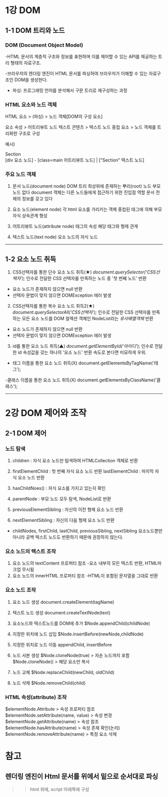 # 1강 DOM

## 1-1 DOM 트리와 노드

### DOM (Document Object Model)
 -HTML 문서의 계층적 구조와 정보를 표현하며
 이를 제어할 수 있는 API를 제공하는
 트리 형태의 자료구조.

 -브라우저의 렌더링 엔진이 HTML 문서를 파싱하여
 브라우저가 이해할 수 있는 자료구조인 DOM을 생성한다.
 
 * 파싱: 프로그래밍 언어를 분석해서 구문 트리로 재구성하는 과정

### HTML 요소와 노드 객체
  HTML 요소 > (파싱) > 노드 객체[DOM의 구성 요소]

  요소 속성 > 어트리뷰트 노드
  텍스트 콘텐츠 > 텍스트 노드
  중첩 요소 > 노드 객체를 트리화한 구조로 구성

  예시)
  <div class="main">Section</div>
  [div 요소 노드] - [class=main 어트리뷰트 노드]
       |
  ["Section" 텍스트 노드]
  
### 주요 노드 객체
 1. 문서 노드(document node)
  DOM 트리 최상위에 존재하는 뿌리(root) 노드
  부모 노드 없다
  document 객체는 다른 노드들에게 접근하기 위한 진입점 역할
  문서 전체의 정보를 갖고 있다

 2. 요소 노드(element node)
  각 html 요소를 가리키는 객체
  중첩된 태그에 의해 부모자식 상속관계 형성

 3. 어트리뷰트 노드(attribute node)
   태그의 속성
   해당 태그와 형제 관계

 4. 텍스트 노드(text node)
   요소 노드의 자식 노드
 
----------------------------------------------------------------

## 1-2 요소 노드 취득

 1. CSS선택자를 통한 단수 요소 노드 취득(★)
  *document.querySelector('CSS선택자');*
  인수로 전달한 CSS 선택자를 만족하는 노드 중 '첫 번째 노드' 반환
  - 요소 노드가 존재하지 않으면 null 반환
  - 선택자 문법이 맞지 않으면 DOMException 에러 발생
     
 2. CSS선택자를 통한 복수 요소 노드 취득2(★)
  *document.querySelectorAll('CSS선택자');*
  인수로 전달한 CSS 선택자를 만족하는 모든 요소 노드를
  DOM 컬렉션 객체인 NodeList라는 *유사배열객체* 반환
  - 요소 노드가 존재하지 않으면 null 반환
  - 선택자 문법이 맞지 않으면 DOMException 에러 발생

 3. id를 통한 요소 노드 취득(▲)
  *document.getElementById('아이디');*
  인수로 전달한 id 속성값을 갖는 하나의 '요소 노드' 반환
  속도로 본다면 미묘하게 우위.


 - 태그 이름을 통한 요소 노드 취득(X)
  document.getElementsByTagName('태그');

 -클래스 이름을 통한 요소 노드 취득(X)
  document.getElementsByClassName('클래스');
 
----------------------------------------------------------------

# 2강 DOM 제어와 조작

## 2-1 DOM 제어

### 노드 탐색
 1. children : 자식 요소 노드만 탐색하여 HTMLCollection 객체로 반환
 2. firstElementChild : 첫 번째 자식 요소 노드 반환
    lastElementChild : 마지막 자식 요소 노드 반환

 3. hasChildNoes() : 자식 요소를 가지고 있는지 확인

 4. parentNode : 부모 노드 모두 탐색, NodeList로 반환
 
 5. previousElementSibling : 자신의 이전 형제 요소 노드 반환
 6. nextElementSibling : 자신의 다음 형제 요소 노드 반환

 - childNodes, firstChild, lastChild, previousSibling, nextSibling
  요소노드뿐만 아니라 공백 텍스트 노드도 반환하기 때문에 권장하지 않는다.

### 요소 노드의 텍스트 조작
 1. 요소 노드의 textContent 프로퍼티 참조
  -요소 내부의 모든 텍스트 반환, HTML마크업 무시됨
 2. 요소 노드의 innerHTML 프로퍼티 참조
  -HTML이 포함된 문자열을 그대로 반환

### 요소 노드 조작
1. 요소 노드 생성
 document.createElement(tagName)

2. 텍스트 노드 생성
 document.createTextNode(text)

3. 요소노드와 텍스트노드를 DOM에 추가
 $Node.appendChild(childNode)

4. 지정한 위치에 노드 삽입
 $Node.insertBefore(newNode,childNode)

5. 지정한 위치로 노드 이동
 appendChild, insertBefore

6. 노드 사본 생성
 $Node.cloneNode(true)  > 자손 노드까지 포함
 $Node.cloneNode()  > 해당 요소만 복사

7. 노드 교체
 $Node.replaceChild(newChild, oldChild)

8. 노드 삭제
 $Node.removeChild(child)

 ### HTML 속성(attribute) 조작
 $elementNode.Attribute  > 속성 프로퍼티 참조
 $elementNode.setAttribute(name, value) > 속성 변경
 $elementNode.getAttribute(name)  > 속성 참조
 $elementNode.hasAttribute(name)  > 속성 존재 확인(논리)
 $elementNode.removeAttribute(name) > 특정 요소 삭제


# 참고
## 렌더링 엔진이 Html 문서를 위에서 밑으로 순서대로 파싱
 >> html 위에, script 아래쪽에 구성